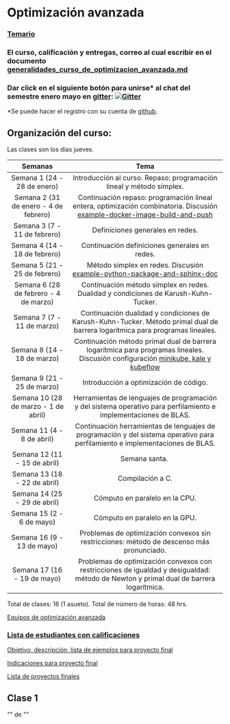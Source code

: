 # Optimización avanzada

### [Temario](https://drive.google.com/file/d/17ydFChBFxxAOzsIPwUu90KR01zRXdCNZ/view?usp=sharing)

### El curso, calificación y entregas, correo al cual escribir en el documento [generalidades_curso_de_optimizacion_avanzada.md](generalidades_curso_de_optimizacion_avanzada.md)

### Dar click en el siguiente botón para unirse\* al chat del semestre enero mayo en [gitter](https://gitter.im/): [![Gitter](https://badges.gitter.im/optimizacion-2-2022/community.svg)](https://gitter.im/optimizacion-2-2022/community?utm_source=badge&utm_medium=badge&utm_campaign=pr-badge)

\*Se puede hacer el registro con su cuenta de [github](https://github.com/).

## Organización del curso:

Las clases son los días jueves. 

| Semanas   | Tema                                                              |
| :--------:|:-----------------------------------------------------------------:|
| Semana 1 (24 - 28 de enero) | Introducción al curso. Repaso: programación lineal y método símplex.|
| Semana 2 (31 de enero - 4 de febrero) | Continuación repaso: programación lineal entera, optimización combinatoria. Discusión [example-docker-image-build-and-push](https://github.com/palmoreck/example-docker-image-build-and-push)|
| Semana 3 (7 - 11 de febrero) | Definiciones generales en redes.|
| Semana 4 (14 - 18 de febrero) | Continuación definiciones generales en redes.|
| Semana 5 (21 - 25 de febrero) |  Método símplex en redes. Discusión [example-python-package-and-sphinx-doc](https://github.com/palmoreck/example-python-package-and-sphinx-doc)|
| Semana 6 (28 de febrero - 4 de marzo) | Continuación método símplex en redes. Dualidad y condiciones de Karush-Kuhn-Tucker.|
| Semana 7 (7 - 11 de marzo)| Continuación dualidad y condiciones de Karush-Kuhn-Tucker. Método primal dual de barrera logarítmica para programas lineales.|
| Semana 8 (14 - 18 de marzo) | Continuación método primal dual de barrera logarítmica para programas lineales. Discusión configuración [minikube, kale y kubeflow](https://www.youtube.com/watch?v=xL91E3FBgAg)|
| Semana 9 (21 - 25 de marzo)  |Introducción a optimización de código. |
| Semana 10 (28 de marzo - 1 de abril)|  Herramientas de lenguajes de programación y del sistema operativo para perfilamiento e implementaciones de BLAS. |
| Semana 11 (4 - 8 de abril) | Continuación herramientas de lenguajes de programación y del sistema operativo para perfilamiento e implementaciones de BLAS.|
| Semana 12 (11 - 15 de abril) | Semana santa. |
| Semana 13 (18 - 22 de abril) | Compilación a C.|
| Semana 14 (25 - 29 de abril) | Cómputo en paralelo en la CPU.|
| Semana 15 (2 - 6 de mayo) | Cómputo en paralelo en la GPU.|
| Semana 16 (9 - 13 de mayo) | Problemas de optimización convexos sin restricciones: método de descenso más pronunciado.|
| Semana 17 (16 - 19 de mayo) | Problemas de optimización convexos con restricciones de igualdad y desigualdad: método de Newton y primal dual de barrera logarítmica.|


Total de clases: 16 (1 asueto). Total de número de horas: 48 hrs.


[Equipos de optimización avanzada]()

### [Lista de estudiantes con calificaciones]()

[Objetivo, descripción, lista de ejemplos para proyecto final](proyecto_final)

[Indicaciones para proyecto final](proyecto_final/indicaciones)

[Lista de proyectos finales](proyecto_final/proyectos)


## Clase 1

"" de ""

